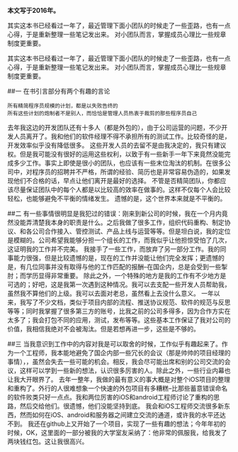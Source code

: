**本文写于2016年。**

其实这本书已经看过一年了，最近管理下面小团队的时候走了一些歪路，也有一点心得，于是重新整理一些笔记发出来。
对小团队而言，掌握成员心理比一些规章制度更重要。

其实这本书已经看过一年了，最近管理下面小团队的时候走了一些歪路，也有一点心得，于是重新整理一些笔记发出来。
对小团队而言，掌握成员心理比一些规章制度更重要。

##一
在书引言部分有两个有趣的言论
```
所有精简程序员规模的计划，都是以失败告终的
所有这些计划的炮制者不是别人，而恰恰是管理人员热衷于裁剪的那些程序员自己
```
去年我这边的开发团队还有十多人（都是外包的），由于公司运营的问题，不少开发人员离开了。我和他们的软件经理不得不承担所有的测试工作。比较奇怪的是，开发效率似乎没有降低很多。
这些开发人员的去留不是由我决定的，我只有建议权。但是我可能没有很好的运用这些权利，以致于有一些新手一年下来竟然没能完成多少工作。事实上即使是很小的团队，也应该有一些末位淘汰的机制。在很多公司中，对程序员的招聘并不严格，所谓的经验、简历也是非常容易伪造的，如果发现他们不合格的话，早点让他们离开是最好的选择。
不管是否精简团队，你都应该尽量保证团队中的每个人都是以比较高的效率在做事的。这样不仅每个人会比较轻松，也能够避免不平衡的情绪发生。
遗憾的是，这个世界本来就是不平衡的。

##二
有一些事情很明显是我犯过的错误：刚来到新公司的时候，我在一个月内竟然没能弄清楚我本身的职责是什么。之后我做了很多工作，组织代码重构、制定协议、和各公司合作接入、管控测试、产品上线与运营等等。但是坦白说，我的定位是模糊的。公司希望我能够分担一个组长的工作，而我似乎让他担惊受怕了几次，这证明我的工作并不完美。
我接手了一些工作，而放弃了另一部分工作。我的同事能力很强，但是比较遗憾的是，现在的工作并没能让他们完全发挥；更遗憾的是，有几位同事并没有取得与他的工作匹配的报酬–在国企内，总是会受到一些掣肘；而学历显得非常重要。
除此之外，一个特殊的地方是我的工作有不少地方是可选的；好吧，这是我第一次遇到这种情况。我可以去支配一些开发人员帮助我，虽然我不算他们的上级。我可以去面对老总，虽然看上去没什么意义。
一年以来，我写了不少文档，类似于项目内部的流程、推送协议规范、软件的规范与反思等等；同时我掌握了很多第三方的账号，比我之前的公司多得多，因为合作方实在太多了；我会打包不同的应用，测试，发布等等。这些基本工作保证了我对公司的价值，我相信我绝对不会被淘汰。但是若想再进一步，这些是不够的。

##三
当我意识到工作中的内容对我是可以取舍的时候，工作似乎有趣起来了。作为一个工程师，我本能地避免了国企内部一些冗长的会议（那是帅帅的项目经理的事情），，虽然会失去一些可能的机会。相反，我会尽可能出席和别的公司交流的会议，这样可以学到一些新的想法，认识很多厉害的人。除此之外，一些行业内幕也让我大开眼界了。
去年一整年，我做的最有意义的事大概是对整个iOS项目的整理和重构了。外行的人很难想象一个快速的外包项目有多糟糕–比那些蓄意错误命名的软件败类只好一点点。我和两位厉害的iOS和android工程师讨论了重构的思路，然后交给他们。很遗憾，他们没能坚持到底。
我会和iOS工程师交流很多新东西，然而如何在iOS、android和服务器之间建立交流的通道，或许我的水平还达不到。
我还在github上又开始了一个项目，实现了一些有趣的想法；今年年初的时候，OK，这里面的一部分被我的大学室友采纳了：他非常的佩服我，给我发了两块钱红包。这让我很高兴。